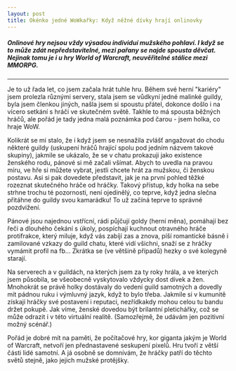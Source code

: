 ```yaml
---
layout: post
title: Okénko jedné WoWkařky: Když něžné dívky hrají onlinovky
---
```


##### Onlinové hry nejsou vždy výsadou individuí mužského pohlaví. I když se to může zdát nepředstavitelné, mezi pařany se najde spousta děvčat. Nejinak tomu je i u hry World of Warcraft, neuvěřitelné stálice mezi MMORPG.
***

[Kdo je skutečná žena?]: C:\Users\host\Documents\GitHub\maturo164.github.io\images "Ne každá baba je vážně ONA"

Je to už řada let, co jsem začala hrát tuhle hru. Během své herní "kariéry" jsem prolezla různými servery, stala jsem se vůdkyní jedné malinké guildy, byla jsem členkou jiných, našla jsem si spoustu přátel, dokonce došlo i na vícero setkání s hráči ve skutečném světě. Takhle to má spousta běžných hráčů, ale pořád je tady jedna malá poznámka pod čarou - jsem holka, co hraje WoW.

Kolikrát se mi stalo, že i když jsem se nesnažila zvlášť angažovat do chodu některé guildy (uskupení hráčů hrající spolu pod jedním názvem takové skupiny), jakmile se ukázalo, že se v chatu prokazuji jako existence ženského rodu, pánové si mě začali všímat. Abych to uvedla na pravou míru, ve hře si můžete vybrat, jestli chcete hrát za mužskou, či ženskou postavu. Asi si pak dovedete představit, jak je na první pohled těžké rozeznat skutečného hráče od hráčky. Takový přístup, kdy holka na sebe strhne trochu té pozornosti, není ojedinělý, co teprve, když jedna slečna přitáhne do guildy svou kamarádku! To už začíná teprve to správné pozdvižení.

Pánové jsou najednou vstřícní, rádi půjčují goldy (herní měna), pomáhají bez řeči a dlouhého čekání s úkoly, pospíchají kuchnout otravného hráče protifrakce, který miluje, když vás zabíjí zas a znova, píší romantické básně i zamilované vzkazy do guild chatu, které vidí všichni, snaží se z hráčky vymámit profil na fb... Zkrátka se (ve většině případů) hezky o své kolegyně starají.

Na serverech a v guildách, na kterých jsem za ty roky hrála, a ve kterých jsem působila, se všeobecně vyskytovalo vždycky dost dívek a žen. Mnohokrát se právě holky dostávaly do vedení guild samotných a dovedly mít pádnou ruku i výmluvný jazyk, když to bylo třeba. Jakmile si v kumunitě získají hráčky své postavení i reputaci, nezřídkakdy mohou celou tu bandu držet pokupě. Jak víme, ženské dovedou být brilantní pletichářky, což se může odrazit i v této virtuální realitě. (Samozřejmě, že udávám jen pozitivní možný scénář.)

Pořád je dobré mít na paměti, že počítačové hry, kor giganta jakým je World of Warcraft, netvoří jen přednastavené seskupení pixelů. Hru tvoří z větší části lidé samotní. A já osobně se domnívám, že hráčky patří do těchto světů stejně, jako jejich mužské protějšky. 

